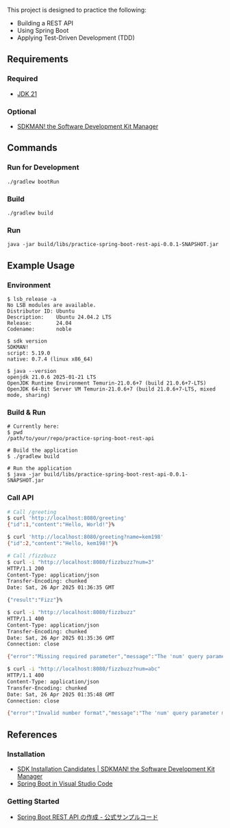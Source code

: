 
This project is designed to practice the following:

- Building a REST API
- Using Spring Boot
- Applying Test-Driven Development (TDD)

## Requirements

### Required

- [JDK 21](https://openjdk.org/projects/jdk/21/)

### Optional

- [SDKMAN! the Software Development Kit Manager](https://sdkman.io/)

## Commands

### Run for Development

```shell
./gradlew bootRun
```

### Build

```shell
./gradlew build
```

### Run

```shell
java -jar build/libs/practice-spring-boot-rest-api-0.0.1-SNAPSHOT.jar
```

## Example Usage

### Environment

```shell
$ lsb_release -a
No LSB modules are available.
Distributor ID: Ubuntu
Description:    Ubuntu 24.04.2 LTS
Release:        24.04
Codename:       noble

$ sdk version
SDKMAN!
script: 5.19.0
native: 0.7.4 (linux x86_64)

$ java --version
openjdk 21.0.6 2025-01-21 LTS
OpenJDK Runtime Environment Temurin-21.0.6+7 (build 21.0.6+7-LTS)
OpenJDK 64-Bit Server VM Temurin-21.0.6+7 (build 21.0.6+7-LTS, mixed mode, sharing)
```

### Build & Run

```shell
# Currently here:
$ pwd
/path/to/your/repo/practice-spring-boot-rest-api

# Build the application
$ ./gradlew build

# Run the application
$ java -jar build/libs/practice-spring-boot-rest-api-0.0.1-SNAPSHOT.jar

```

### Call API

```sh
# Call /greeting
$ curl 'http://localhost:8080/greeting'
{"id":1,"content":"Hello, World!"}%

$ curl 'http://localhost:8080/greeting?name=kem198'
{"id":2,"content":"Hello, kem198!"}%
```

```sh
# Call /fizzbuzz
$ curl -i "http://localhost:8080/fizzbuzz?num=3"
HTTP/1.1 200
Content-Type: application/json
Transfer-Encoding: chunked
Date: Sat, 26 Apr 2025 01:36:35 GMT

{"result":"Fizz"}%

$ curl -i "http://localhost:8080/fizzbuzz"
HTTP/1.1 400
Content-Type: application/json
Transfer-Encoding: chunked
Date: Sat, 26 Apr 2025 01:35:36 GMT
Connection: close

{"error":"Missing required parameter","message":"The 'num' query parameter is required."}%

$ curl -i "http://localhost:8080/fizzbuzz?num=abc"
HTTP/1.1 400
Content-Type: application/json
Transfer-Encoding: chunked
Date: Sat, 26 Apr 2025 01:35:48 GMT
Connection: close

{"error":"Invalid number format","message":"The 'num' query parameter must be a valid integer."}%
```

## References

### Installation

- [SDK Installation Candidates \| SDKMAN! the Software Development Kit Manager](https://sdkman.io/sdks/)
- [Spring Boot in Visual Studio Code](https://code.visualstudio.com/docs/java/java-spring-boot)

### Getting Started

- [Spring Boot REST API の作成 - 公式サンプルコード](https://spring.pleiades.io/guides/gs/rest-service)
